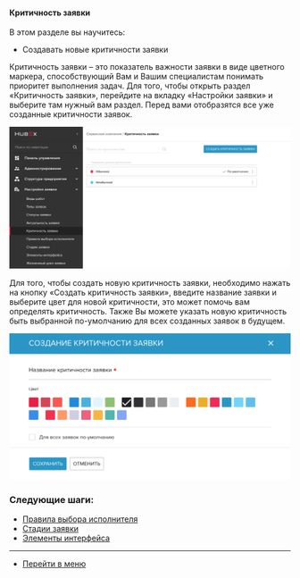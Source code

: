 #### Критичность заявки
В этом разделе вы научитесь:
- Создавать новые критичности заявки

Критичность заявки – это показатель важности заявки в виде цветного маркера, способствующий Вам и Вашим специалистам понимать приоритет выполнения задач. Для того, чтобы открыть раздел «Критичность заявки», перейдите на вкладку «Настройки заявки» и выберите там нужный вам раздел. Перед вами отобразятся все уже созданные критичности заявок.

![critic1](/attachments/images/FAQ/ADMIN/Criticality/critic1.png)

Для того, чтобы создать новую критичность заявки, необходимо нажать на кнопку «Создать критичность заявки», введите название заявки и выберите цвет для новой критичности, это может помочь вам определять критичность. Также Вы можете указать новую критичность быть выбранной по-умолчанию для всех созданных заявок в будущем.

![critic2](/attachments/images/FAQ/ADMIN/Criticality/critic2.png)



### Следующие шаги:
- [Правила выбора исполнителя](./RulesOfChoice.md)
- [Стадии заявки](./StageType.md)
- [Элементы интерфейса](./ElementsOfInterface.md)

____
- [Перейти в меню](http://wiki.hubex.ru)

